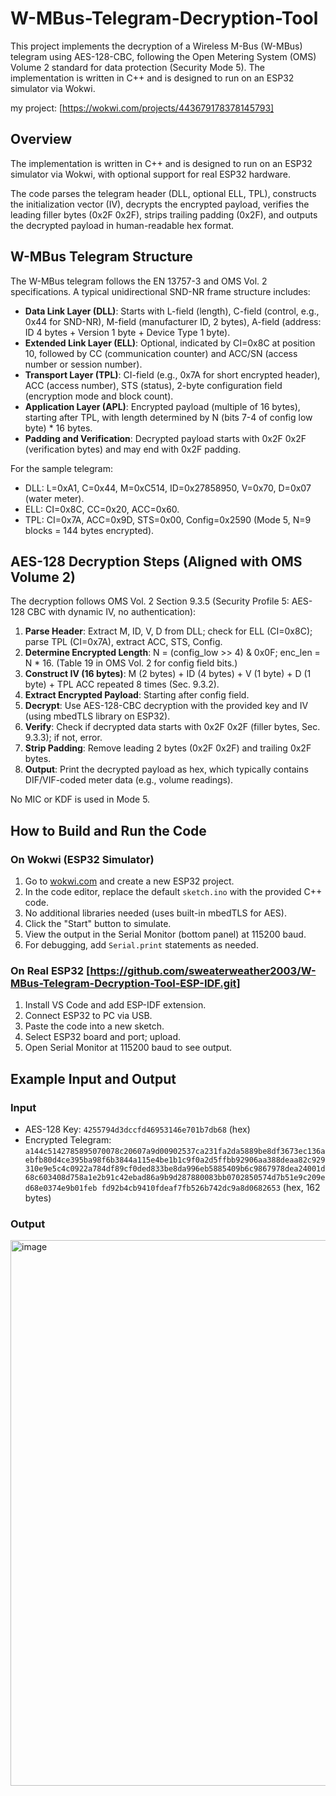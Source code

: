 # W-MBus-Telegram-Decryption-Tool
This project implements the decryption of a Wireless M-Bus (W-MBus) telegram using AES-128-CBC, following the Open Metering System (OMS) Volume 2 standard for data protection (Security Mode 5). 
The implementation is written in C++ and is designed to run on an ESP32 simulator via Wokwi.

my project: [https://wokwi.com/projects/443679178378145793]
## Overview

The implementation is written in C++ and is designed to run on an ESP32 simulator via Wokwi, with optional support for real ESP32 hardware.

The code parses the telegram header (DLL, optional ELL, TPL), constructs the initialization vector (IV), decrypts the encrypted payload, verifies the leading filler bytes (0x2F 0x2F), strips trailing padding (0x2F), and outputs the decrypted payload in human-readable hex format.

## W-MBus Telegram Structure

The W-MBus telegram follows the EN 13757-3 and OMS Vol. 2 specifications. A typical unidirectional SND-NR frame structure includes:

- **Data Link Layer (DLL)**: Starts with L-field (length), C-field (control, e.g., 0x44 for SND-NR), M-field (manufacturer ID, 2 bytes), A-field (address: ID 4 bytes + Version 1 byte + Device Type 1 byte).
- **Extended Link Layer (ELL)**: Optional, indicated by CI=0x8C at position 10, followed by CC (communication counter) and ACC/SN (access number or session number).
- **Transport Layer (TPL)**: CI-field (e.g., 0x7A for short encrypted header), ACC (access number), STS (status), 2-byte configuration field (encryption mode and block count).
- **Application Layer (APL)**: Encrypted payload (multiple of 16 bytes), starting after TPL, with length determined by N (bits 7-4 of config low byte) * 16 bytes.
- **Padding and Verification**: Decrypted payload starts with 0x2F 0x2F (verification bytes) and may end with 0x2F padding.

For the sample telegram:
- DLL: L=0xA1, C=0x44, M=0xC514, ID=0x27858950, V=0x70, D=0x07 (water meter).
- ELL: CI=0x8C, CC=0x20, ACC=0x60.
- TPL: CI=0x7A, ACC=0x9D, STS=0x00, Config=0x2590 (Mode 5, N=9 blocks = 144 bytes encrypted).

## AES-128 Decryption Steps (Aligned with OMS Volume 2)

The decryption follows OMS Vol. 2 Section 9.3.5 (Security Profile 5: AES-128 CBC with dynamic IV, no authentication):

1. **Parse Header**: Extract M, ID, V, D from DLL; check for ELL (CI=0x8C); parse TPL (CI=0x7A), extract ACC, STS, Config.
2. **Determine Encrypted Length**: N = (config_low >> 4) & 0x0F; enc_len = N * 16. (Table 19 in OMS Vol. 2 for config field bits.)
3. **Construct IV (16 bytes)**: M (2 bytes) + ID (4 bytes) + V (1 byte) + D (1 byte) + TPL ACC repeated 8 times (Sec. 9.3.2).
4. **Extract Encrypted Payload**: Starting after config field.
5. **Decrypt**: Use AES-128-CBC decryption with the provided key and IV (using mbedTLS library on ESP32).
6. **Verify**: Check if decrypted data starts with 0x2F 0x2F (filler bytes, Sec. 9.3.3); if not, error.
7. **Strip Padding**: Remove leading 2 bytes (0x2F 0x2F) and trailing 0x2F bytes.
8. **Output**: Print the decrypted payload as hex, which typically contains DIF/VIF-coded meter data (e.g., volume readings).

No MIC or KDF is used in Mode 5.

## How to Build and Run the Code

### On Wokwi (ESP32 Simulator)

1. Go to [wokwi.com](https://wokwi.com) and create a new ESP32 project.
2. In the code editor, replace the default `sketch.ino` with the provided C++ code.
3. No additional libraries needed (uses built-in mbedTLS for AES).
4. Click the "Start" button to simulate.
5. View the output in the Serial Monitor (bottom panel) at 115200 baud.
6. For debugging, add `Serial.print` statements as needed.

### On Real ESP32 [https://github.com/sweaterweather2003/W-MBus-Telegram-Decryption-Tool-ESP-IDF.git]
  
1. Install VS Code and add ESP-IDF extension.
2. Connect ESP32 to PC via USB.
3. Paste the code into a new sketch.
4. Select ESP32 board and port; upload.
5. Open Serial Monitor at 115200 baud to see output.

## Example Input and Output

### Input

- AES-128 Key: `4255794d3dccfd46953146e701b7db68` (hex)
- Encrypted Telegram: `a144c5142785895070078c20607a9d00902537ca231fa2da5889be8df3673ec136aebfb80d4ce395ba98f6b3844a115e4be1b1c9f0a2d5ffbb92906aa388deaa82c929310e9e5c4c0922a784df89cf0ded833be8da996eb5885409b6c9867978dea24001d68c603408d758a1e2b91c42ebad86a9b9d287880083bb0702850574d7b51e9c209ed68e0374e9b01feb fd92b4cb9410fdeaf7fb526b742dc9a8d0682653` (hex, 162 bytes)

### Output

<img width="1919" height="873" alt="image" src="https://github.com/user-attachments/assets/5e0c515a-b173-474f-a641-23ff3447e5c7" />
 
